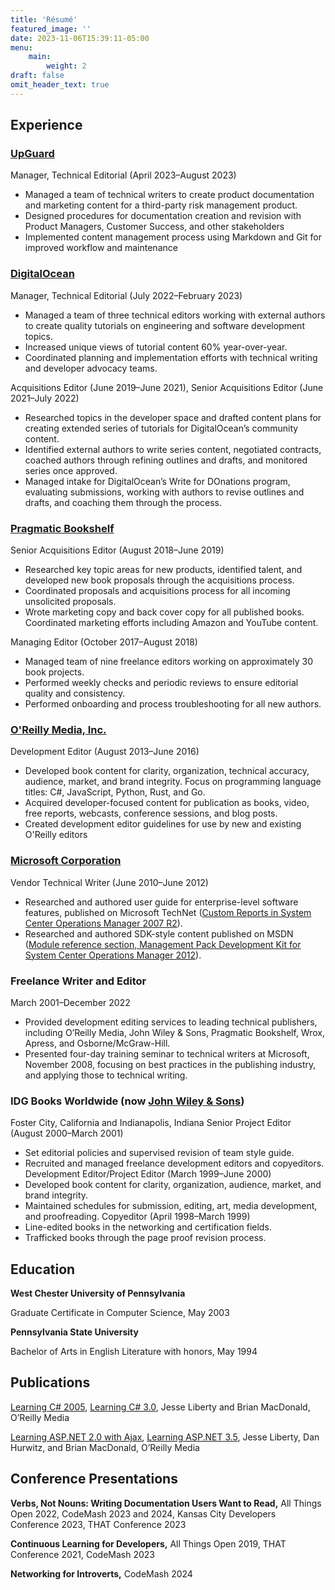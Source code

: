 ```yaml
---
title: 'Résumé'
featured_image: ''
date: 2023-11-06T15:39:11-05:00
menu:
    main:
        weight: 2
draft: false
omit_header_text: true
---
```



## Experience
### [UpGuard](https://www.upguard.com/)
Manager, Technical Editorial (April 2023–August 2023)
* Managed a team of technical writers to create product documentation and marketing content for a third-party risk management product.
* Designed procedures for documentation creation and revision with Product Managers, Customer Success, and other stakeholders
* Implemented content management process using Markdown and Git for improved workflow and maintenance
### [DigitalOcean](https://do.co/w4do)
Manager, Technical Editorial (July 2022–February 2023)
* Managed a team of three technical editors working with external authors to create quality tutorials on engineering and software development topics.
* Increased unique views of tutorial content 60% year-over-year.
* Coordinated planning and implementation efforts with technical writing and developer advocacy teams.

Acquisitions Editor (June 2019–June 2021), Senior Acquisitions Editor (June 2021–July 2022)
* Researched topics in the developer space and drafted content plans for creating extended series of tutorials for DigitalOcean’s community content.
* Identified external authors to write series content, negotiated contracts, coached authors through refining outlines and drafts, and monitored series once approved.
* Managed intake for DigitalOcean’s Write for DOnations program, evaluating submissions, working with authors to revise outlines and drafts, and coaching them through the process.
### [Pragmatic Bookshelf](https://www.pragprog.com)
Senior Acquisitions Editor (August 2018–June 2019)
* Researched key topic areas for new products, identified talent, and developed new book proposals through the acquisitions process. 
* Coordinated proposals and acquisitions process for all incoming unsolicited proposals.
* Wrote marketing copy and back cover copy for all published books. Coordinated marketing efforts including Amazon and YouTube content.

Managing Editor (October 2017–August 2018)
* Managed team of nine freelance editors working on approximately 30 book projects. 
* Performed weekly checks and periodic reviews to ensure editorial quality and consistency.
* Performed onboarding and process troubleshooting for all new authors.
### [O'Reilly Media, Inc.](https://www.oreilly.com)
Development Editor (August 2013–June 2016)
* Developed book content for clarity, organization, technical accuracy, audience, market, and brand integrity. Focus on programming language titles: C#, JavaScript, Python, Rust, and Go.
* Acquired developer-focused content for publication as books, video, free reports, webcasts, conference sessions, and blog posts.
* Created development editor guidelines for use by new and existing O'Reilly editors
### [Microsoft Corporation](https://www.microsoft.com)
Vendor Technical Writer (June 2010–June 2012)
* Researched and authored user guide for enterprise-level software features, published on Microsoft TechNet ([Custom Reports in System Center Operations Manager 2007 R2](https://learn.microsoft.com/en-us/previous-versions/system-center/operations-manager-2007-r2/gg508710(v=technet.10))).
* Researched and authored SDK-style content published on MSDN ([Module reference section, Management Pack Development Kit for System Center Operations Manager 2012](https://learn.microsoft.com/en-us/previous-versions/system-center/developer/jj130161(v=msdn.10))).
### Freelance Writer and Editor
March 2001–December 2022
* Provided development editing services to leading technical publishers, including O’Reilly Media, John Wiley & Sons, Pragmatic Bookshelf, Wrox, Apress, and Osborne/McGraw-Hill.
* Presented four-day training seminar to technical writers at Microsoft, November 2008, focusing on best practices in the publishing industry, and applying those to technical writing.
### IDG Books Worldwide (now [John Wiley & Sons](https://www.wiley.com))
Foster City, California and Indianapolis, Indiana
Senior Project Editor (August 2000–March 2001)
* Set editorial policies and supervised revision of team style guide.
* Recruited and managed freelance development editors and copyeditors.
Development Editor/Project Editor (March 1999–June 2000)
* Developed book content for clarity, organization, audience, market, and brand integrity.
* Maintained schedules for submission, editing, art, media development, and proofreading.
Copyeditor (April 1998–March 1999)
* Line-edited books in the networking and certification fields.
* Trafficked books through the page proof revision process.
## Education
**West Chester University of Pennsylvania**

Graduate Certificate in Computer Science, May 2003

**Pennsylvania State University**

Bachelor of Arts in English Literature with honors, May 1994
## Publications
[Learning C# 2005](https://www.oreilly.com/library/view/learning-c-2005/0596102097/), [Learning C# 3.0](https://www.oreilly.com/library/view/learning-c-30/9780596155018), Jesse Liberty and Brian MacDonald, O’Reilly Media

[Learning ASP.NET 2.0 with Ajax](https://www.oreilly.com/library/view/learning-aspnet-20/9780596513979), [Learning ASP.NET 3.5](https://www.oreilly.com/library/view/learning-aspnet-35/9780596518455), Jesse Liberty, Dan Hurwitz, and Brian MacDonald, O’Reilly Media
## Conference Presentations
**Verbs, Not Nouns: Writing Documentation Users Want to Read,** All Things Open 2022, CodeMash 2023 and 2024, Kansas City Developers Conference 2023, THAT Conference 2023

**Continuous Learning for Developers,** All Things Open 2019, THAT Conference 2021, CodeMash 2023

**Networking for Introverts,** CodeMash 2024

